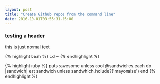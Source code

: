 ```yaml
---
layout: post
title: "Create Github repos from the command line"
date: 2016-10-01T03:55:31-05:00
---
```


### testing a header

this is just normal text

{% highlight bash %}
cd ~
{% endhighlight %}


{% highlight ruby %}
puts :awesome unless cool
@sandwiches.each do |sandwich|
  eat sandwich unless sandwhich.include?('mayonaise')
end
{% endhighlight %}
